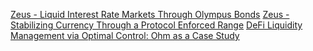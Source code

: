 [Zeus - Liquid Interest Rate Markets Through Olympus Bonds](https://hackmd.io/@HMyg0dxkQ96YOMpI30o8PA/mbga)
[Zeus - Stabilizing Currency Through a Protocol Enforced Range](https://ohm.fyi/gentle-pegging)
[DeFi Liquidity Management via Optimal Control: Ohm as a Case Study](https://web.stanford.edu/~guillean/papers/ohm-staking.pdf)

